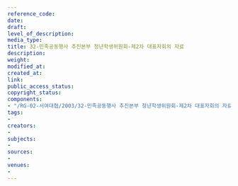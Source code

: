 ```yaml
---
reference_code: 
date: 
draft: 
level_of_description: 
media_type: 
title: 32-민족공동행사 추진본부 청년학생위원회-제2차 대표자회의 자료
description: 
weight: 
modified_at: 
created_at: 
link: 
public_access_status: 
copyright_status: 
components:
- "/RG-02-서여대협/2003/32-민족공동행사 추진본부 청년학생위원회-제2차 대표자회의 자료.pdf"
tags:
- 
creators:
- 
subjects:
- 
sources:
- 
venues:
- 
---
```

